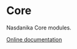 # Core

Nasdanika Core modules.

[Online documentation](https://docs.nasdanika.org/modules/core/index.html)
